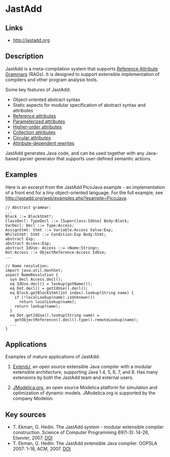 # JastAdd

## Links
- http://jastadd.org

## Description

JastAdd is a meta-compilation system that supports [Reference Attribute Grammars](../terms/reference_attribute_grammar.md) (RAGs). It is designed to support extensible implementation of compilers and other program analysis tools.

Some key features of JastAdd:

* Object-oriented abstract syntax
* Static aspects for modular specification of abstract syntax and attributes
* [Reference attributes](../terms/reference_attribute.md)
* [Parameterized attributes](../terms/parameterized_attribute.md)
* [Higher-order attributes](../terms/higher-order_attribute.md)
* [Collection attributes](../terms/collection_attribute.md)
* [Circular attributes](../terms/circular_attributes.md)
* [Attribute-dependent rewrites](attribute-dependent_rewrite.md)

JastAdd generates Java code, and can be used together with any Java-based parser generator that supports user-defined semantic actions.


## Examples
Here is an excerpt from the JastAdd PicoJava example - an implementation of a front end for a tiny object-oriented language. For the full example, see http://jastadd.org/web/examples.php?example=PicoJava.

```
// Abstract grammar:
...
Block ::= BlockStmt*;
ClassDecl: TypeDecl ::= [Superclass:IdUse] Body:Block;
VarDecl: Decl ::= Type:Access;
AssignStmt: Stmt ::= Variable:Access Value:Exp;
WhileStmt: Stmt ::= Condition:Exp Body:Stmt;
abstract Exp;
abstract Access:Exp;
abstract IdUse: Access ::= <Name:String>;
Dot:Access ::= ObjectReference:Access IdUse;
...

// Name resolution:
import java.util.HashSet;
aspect NameResolution {
  syn Decl Access.decl();
  eq IdUse.decl() = lookup(getName());
  eq Dot.decl() = getIdUse().decl();
  eq Block.getBlockStmt(int index).lookup(String name) {
    if (!localLookup(name).isUnknown())
      return localLookup(name);
    return lookup(name);
  }
  eq Dot.getIdUse().lookup(String name) =
    getObjectReference().decl().type().remoteLookup(name);
  ...
}
```

## Applications

Examples of mature applications of JastAdd:

1. [ExtendJ](http://extendj.org),
   an open source extensible Java compiler with a modular extensible architecture, supporting Java 1.4, 5, 6, 7, and 8. Has many extensions by both the JastAdd team and external users.

2. [JModelica.org](http://www.modelon.com), an open source Modelica platform for simulation and optimization of dynamic models. JModelica.org is supported by the company Modelon.


## Key sources

- T. Ekman, G. Hedin. The JastAdd system - modular extensible compiler construction. Science of Computer Programming 69(1-3): 14-26, Elsevier, 2007. [DOI](http://dx.doi.org/10.1016/j.scico.2007.02.003)
- T. Ekman, G. Hedin: The JastAdd extensible Java compiler. OOPSLA 2007: 1-18, ACM, 2007. [DOI](http://doi.acm.org/10.1145/1297027.1297029)
